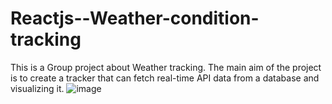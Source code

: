 # Reactjs--Weather-condition-tracking
This is a Group project about Weather tracking. The main aim of the project is to create a tracker that can fetch real-time API data from a database and visualizing it.
![image](https://user-images.githubusercontent.com/83021485/213827788-cd3a4873-25e5-4610-8505-12195a387bd7.png)
